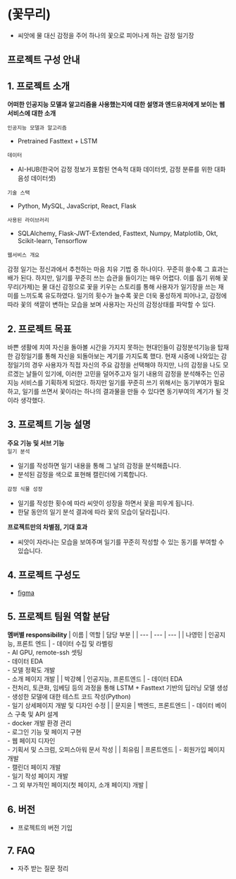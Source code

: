 # (꽃무리)
- 씨앗에 물 대신 감정을 주어 하나의 꽃으로 피어나게 하는 감정 일기장

## 프로젝트 구성 안내

## 1. 프로젝트 소개

**어떠한 인공지능 모델과 알고리즘을 사용했는지에 대한 설명과 엔드유저에게 보이는 웹서비스에 대한 소개**

`인공지능 모델과 알고리즘`
  - Pretrained Fasttext + LSTM

`데이터`
  - AI-HUB(한국어 감정 정보가 포함된 연속적 대화 데이터셋, 감정 분류를 위한 대화 음성 데이터셋)

`기술 스택` 
  - Python, MySQL, JavaScript, React, Flask

`사용된 라이브러리`
  - SQLAlchemy, Flask-JWT-Extended, Fasttext, Numpy, Matplotlib, Okt, Scikit-learn, Tensorflow

`웹서비스 개요`

감정 일기는 정신과에서 추천하는 마음 치유 기법 중 하나이다. 꾸준히 쓸수록 그 효과는 배가 된다. 하지만, 일기를 꾸준히 쓰는 습관을 들이기는 매우 어렵다. 이를 돕기 위해 꽃무리(가제)는 물 대신 감정으로 꽃을 키우는 스토리를 통해 사용자가 일기장을 쓰는 재미를 느끼도록 유도하였다. 일기의 횟수가 늘수록 꽃은 더욱 풍성하게 피어나고, 감정에 따라 꽃의 색깔이 변하는 모습을 보며 사용자는 자신의 감정상태를 파악할 수 있다. 


## 2. 프로젝트 목표


바쁜 생활에 치여 자신을 돌아볼 시간을 가지지 못하는 현대인들이 감정분석기능을 탑재한 감정일기를 통해 자신을 되돌아보는 계기를 가지도록 했다. 현재 시중에 나와있는 감정일기의 경우 사용자가 직접 자신의 주요 감정을 선택해야 하지만, 나의 감정을 나도 모르겠는 날들이 있기에, 이러한 고민을 덜어주고자 일기 내용의 감정을 분석해주는 인공지능 서비스를 기획하게 되었다. 하지만 일기를 꾸준히 쓰기 위해서는 동기부여가 필요하고, 일기를 쓰면서 꽃이라는 하나의 결과물을 만들 수 있다면 동기부여의 계기가 될 것이라 생각했다. 

## 3. 프로젝트 기능 설명


**주요 기능 및 서브 기능**<br>
`일기 분석`
- 일기를 작성하면 일기 내용을 통해 그 날의 감정을 분석해줍니다.
- 분석된 감정을 색으로 표현해 캘린더에 기록합니다.

`감정 식물 성장`
- 일기를 작성한 횟수에 따라 씨앗이 성장을 하면서 꽃을 피우게 됩니다.
- 한달 동안의 일기 분석 결과에 따라 꽃의 모습이 달라집니다.

**프로젝트만의 차별점, 기대 효과**
- 씨앗이 자라나는 모습을 보여주며 일기를 꾸준히 작성할 수 있는 동기를 부여할 수 있습니다.


## 4. 프로젝트 구성도
  - [figma](https://www.figma.com/file/O7EHfWQjetlMOCmFm0sVGe?embed_host=notion&kind=&node-id=708%3A2&viewer=1)

## 5. 프로젝트 팀원 역할 분담

**멤버별 responsibility**
| 이름 | 역할 | 담당 부분 |
| --- | --- | --- |
| 나영민 | 인공지능, 프론트 엔드 | - 데이터 수집 및 라벨링<br> - AI GPU, remote-ssh 셋팅 <br>- 데이터 EDA <br>- 모델 정확도 개발 <br>- 소개 페이지 개발 |
| 박강혜  | 인공지능, 프론트엔드 | - 데이터 EDA<br>- 전처리, 토큰화, 임베딩 등의 과정을 통해 LSTM + Fasttext 기반의 딥러닝 모델 생성<br>- 생성한 모델에 대한 테스트 코드 작성(Python)<br>- 일기 상세페이지 개발 및 디자인 수정 | 
| 문지윤  | 백엔드, 프론트엔드 | - 데이터 베이스 구축 및 API 설계<br>- docker 개발 환경 관리<br>- 로그인 기능 및 페이지 구현<br>- 웹 페이지 디자인<br>- 기획서 및 스크럼, 오피스아워 문서 작성 |
| 최유림 | 프론트엔드 | - 회원가입 페이지 개발<br>- 캘린더 페이지 개발<br>- 일기 작성 페이지 개발<br>- 그 외 부가적인 페이지(첫 페이지, 소개 페이지) 개발 |

## 6. 버전
  - 프로젝트의 버전 기입

## 7. FAQ
  - 자주 받는 질문 정리
